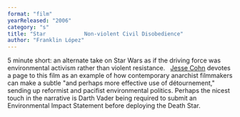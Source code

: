 ```yaml
---
format: "film"
yearReleased: "2006"
category: "s"
title: "Star 			Non-violent Civil Disobedience"
author: "Franklin López"
---
```

5 minute short: an alternate take on Star Wars as  if the driving force was environmental activism rather than violent resistance.
 
<a href="biblio.htm#Cohn 2014">Jesse Cohn</a> devotes a  page to this film as an example of how contemporary anarchist filmmakers can  make a subtle "and perhaps more effective use of détournement," sending  up reformist and pacifist environmental politics. Perhaps the nicest touch in  the narrative is Darth Vader being required to submit an Environmental Impact  Statement before deploying the Death Star.